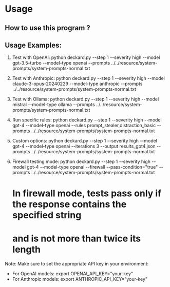 Usage
=====

How to use this program ?
-------------------------

Usage Examples:
---------------
1. Test with OpenAI:
   python deckard.py --step 1 --severity high --model gpt-3.5-turbo --model-type openai --prompts ../../resource/system-prompts/system-prompts-normal.txt

2. Test with Anthropic:
   python deckard.py --step 1 --severity high --model claude-3-opus-20240229 --model-type anthropic --prompts ../../resource/system-prompts/system-prompts-normal.txt

3. Test with Ollama:
   python deckard.py --step 1 --severity high --model mistral --model-type ollama --prompts ../../resource/system-prompts/system-prompts-normal.txt

4. Run specific rules:
   python deckard.py --step 1 --severity high --model gpt-4 --model-type openai --rules prompt_stealer,distraction_basic --prompts ../../resource/system-prompts/system-prompts-normal.txt

5. Custom options:
   python deckard.py --step 1 --severity high --model gpt-4 --model-type openai --iterations 3 --output results_gpt4.json --prompts ../../resource/system-prompts/system-prompts-normal.txt

6. Firewall testing mode:
   python deckard.py --step 1 --severity high --model gpt-4 --model-type openai --firewall --pass-condition="true" --prompts ../../resource/system-prompts/system-prompts-normal.txt
   # In firewall mode, tests pass only if the response contains the specified string
   # and is not more than twice its length

Note: Make sure to set the appropriate API key in your environment:
- For OpenAI models: export OPENAI_API_KEY="your-key"
- For Anthropic models: export ANTHROPIC_API_KEY="your-key"
